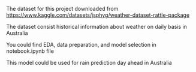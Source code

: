 The dataset for this project downloaded from https://www.kaggle.com/datasets/jsphyg/weather-dataset-rattle-package

The dataset consist historical information about weather on daily basis in Australia

You could find EDA, data preparation, and model selection in notebook.ipynb file

This model could be used for rain prediction day ahead in Australia


```python

```
